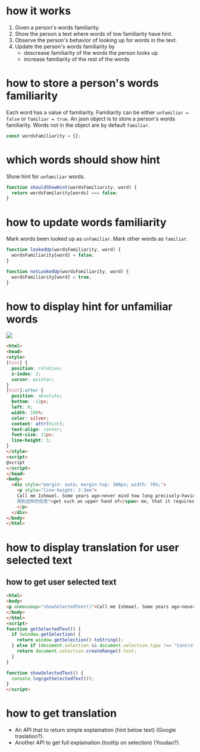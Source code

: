 # how it works
1. Given a person's words familiarity.
2. Show the person a text where words of low familiarity have hint.
3. Observe the person's behavior of looking up for words in the text.
4. Update the person's words familiarity by
    - descrease familiarity of the words the person looks up
    - increase familiarity of the rest of the words


# how to store a person's words familiarity
Each word has a value of familiarity. Familiarity can be either `unfamiliar = false` or `familiar = true`. An json object is to store a person's words familiarity. Words not in the object are by default `familiar`.
```js demo.html script
const wordsFamiliarity = {};
```

# which words should show hint
Show hint for `unfamiliar` words.
```js demo.html script
function shouldShowHint(wordsFamiliarity, word) {
  return wordsFamilarity[words] === false;
}
```

# how to update words familiarity
Mark words been looked up as `unfamiliar`. Mark other words as `familiar`.
```js demo.html script
function lookedUp(wordsFamiliarity, word) {
  wordsFamiliarity[word] = false;
}

function notLookedUp(wordsFamiliarity, word) {
  wordsFamiliarity[word] = true;
}
```


# how to display hint for unfamiliar words
![](https://github.com/pangrr/reading-assistant/blob/master/hint.png)
```html demo.html
<html>
<head>
<style>
[hint] {
  position: relative;
  z-index: 2;
  cursor: pointer;
}
[hint]:after {
  position: absolute;
  bottom: -12px;
  left: 0;
  width: 100%;
  color: silver;
  content: attr(hint);
  text-align: center;
  font-size: 11px;
  line-height: 1;
}
</style>
<script>
@script
</script>
</head>
<body>
  <div style="margin: auto; margin-top: 100px; width: 70%;">
    <p style="line-height: 2.3em">
    Call me Ishmael. Some years ago—never mind how long precisely—having little or no money in my purse, and nothing particular to interest me on shore, I thought I would sail about a little and see the watery part of the world. It is a way I have of driving off the <span hint="脾">spleen</span> and regulating the circulation. Whenever I find myself growing <span hint="严峻">grim</span> about the mouth; whenever it is a <span hint="潮湿">damp</span>, <span hint="蒙蒙">drizzly</span> November in my soul; whenever I find myself involuntarily pausing before <span hint="棺材">coffin</span> warehouses, and bringing up the rear of every funeral I meet; and especially whenever my <span hint="狂躁">hypos</span> <span hint="
    得到这样的优势">get such an upper hand of</span> me, that it requires a strong moral principle to prevent me from deliberately stepping into the street, and methodically knocking people’s hats off—then, I account it high time to get to sea as soon as I can. This is my substitute for <span hint="手枪">pistol</span> and ball. With a <span hint="哲学上">philosophical</span> <span hint="繁荣">flourish</span> Cato throws himself upon his sword; I quietly take to the ship. There is nothing surprising in this. If they but knew it, almost all men in their degree, some time or other, <span hint="珍爱">cherish</span> very nearly the same feelings towards the ocean with me.
    </p>
  </div>
</body>
</html>
```


# how to display translation for user selected text
## how to get user selected text
```html
<html>
<body>
<p onmouseup="showSelectedText()">Call me Ishmael. Some years ago—never mind how long precisely—having little or no money in my purse, and nothing particular to interest me on shore, I thought I would sail about a little and see the watery part of the world. </p>
</body>
</html>
<script>
function getSelectedText() {
  if (window.getSelection) {
    return window.getSelection().toString();
  } else if (document.selection && document.selection.type !== "Control") {
    return document.selection.createRange().text;
  }
}

function showSelectedText() {
  console.log(getSelectedText());
}
</script>
```


# how to get translation
- An API that to return simple explaination (hint below text) (Google traslation?).
- Another API to get full explaination (tooltip on selection) (Youdao?).
